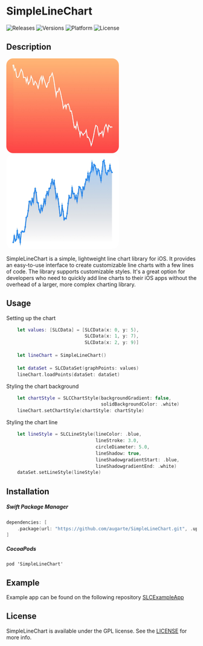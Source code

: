 # SimpleLineChart

![Releases](https://img.shields.io/github/v/release/augarte/SimpleLineChart?include_prereleases)
![Versions](https://img.shields.io/cocoapods/v/SimpleLineChart)
![Platform](https://img.shields.io/cocoapods/p/SimpleLineChart.svg?style=flat)
![License](https://img.shields.io/cocoapods/l/SimpleLineChart.svg?style=flat)

## Description

<img alt="SLC" src="Screenshots/SLC.jpg" style="border-radius:18px" height="250px">
<img alt="SLC Styled" src="Screenshots/SLC_Styled.jpg" style="border-radius:18px" height="250px">

SimpleLineChart is a simple, lightweight line chart library for iOS. It provides an easy-to-use interface to create customizable line charts with a few lines of code. The library supports customizable styles. It's a great option for developers who need to quickly add line charts to their iOS apps without the overhead of a larger, more complex charting library.

## Usage

Setting up the chart 
```swift
    let values: [SLCData] = [SLCData(x: 0, y: 5),
                             SLCData(x: 1, y: 7),
                             SLCData(x: 2, y: 9)]

    let lineChart = SimpleLineChart()

    let dataSet = SLCDataSet(graphPoints: values)
    lineChart.loadPoints(dataSet: dataSet)
```

Styling the chart background
```swift
    let chartStyle = SLCChartStyle(backgroundGradient: false,
                                   solidBackgroundColor: .white)
    lineChart.setChartStyle(chartStyle: chartStyle)
```

Styling the chart line
```swift
    let lineStyle = SLCLineStyle(lineColor: .blue,
                                 lineStroke: 3.0,
                                 circleDiameter: 5.0,
                                 lineShadow: true,
                                 lineShadowgradientStart: .blue,
                                 lineShadowgradientEnd: .white)
    dataSet.setLineStyle(lineStyle)
```

## Installation

##### Swift Package Manager

```swift
dependencies: [
    .package(url: "https://github.com/augarte/SimpleLineChart.git", .upToNextMajor(from: "1.0.0"))
]
```

##### CocoaPods

    pod 'SimpleLineChart'


## Example

Example app can be found on the following repository [SLCExampleApp](https://github.com/augarte/SLCExampleApp)

## License

SimpleLineChart is available under the GPL license.
See the [LICENSE](https://github.com/augarte/SimpleLineChart/blob/main/LICENSE) for more info.
